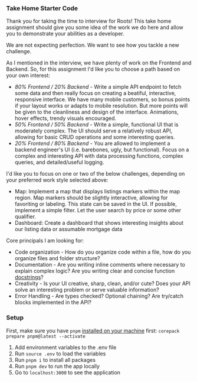 ### Take Home Starter Code

Thank you for taking the time to interview for Roots! This take home assignment should give you
some idea of the work we do here and allow you to demonstrate your abilities as a developer.

We are not expecting perfection. We want to see how you tackle a new challenge. 

As I mentioned in the interview, we have plenty of work on the Frontend and Backend. So, for this assignment I'd like you to choose a path based on your own interest:
- *80% Frontend / 20% Backend* - Write a simple API endpoint to fetch some data and then really focus on creating a beatiful, interactive, responsive interface. We have many mobile customers, so bonus points if your layout works or adapts to mobile resolution. But more points will be given to the cleanliness and design of the interface. Animations, hover effects, trendy visuals encouraged. 
- *50% Frontend / 50% Backend* - Write a simple, functional UI that is moderately complex. The UI should serve a relatively robust API, allowing for basic CRUD operations and some interesting queries. 
- *20% Frontend / 80% Backend* - You are allowed to implement a backend engineer's UI (i.e. barebones, ugly, but functional). Focus on a complex and interesting API with data processing functions, complex queries, and detailed/useful logging. 

I'd like you to focus on one or two of the below challenges, depending on your preferred work style selected above:
- Map: Implement a map that displays listings markers within the map region. Map markers should be slightly interactive, allowing for favoriting or labeling. This state can be saved in the UI. If possible, implement a simple filter. Let the user search by price or some other qualifier.
- Dashboard: Create a dashboard that shows interesting insights about our listing data or assumable mortgage data

Core principals I am looking for:
- Code organization - How do you organize code within a file, how do you organize files and folder structure?
- Documentation - Are you writing inline comments where necessary to explain complex logic? Are you writing clear and concise function [docstrings](https://stackoverflow.com/questions/34205666/utilizing-docstrings)?
- Creativity - Is your UI creative, sharp, clean, and/or cute? Does your API solve an interesting problem or serve valuable information?
- Error Handling - Are types checked? Optional chaining? Are try/catch blocks implemented in the API?

### Setup

First, make sure you have `pnpm` [installed on your machine](https://pnpm.io/installation) first:
`corepack prepare pnpm@latest --activate`

1. Add environment variables to the .env file
2. Run `source .env` to load the variables
3. Run `pnpm i` to install all packages
4. Run `pnpm dev` to run the app locally
5. Go to `localhost:3000` to see the application

###